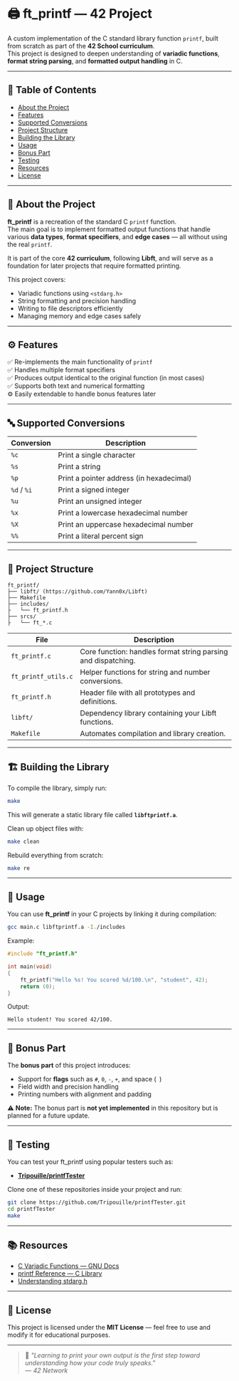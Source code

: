 # 🖨️ ft_printf — 42 Project

A custom implementation of the C standard library function `printf`, built from scratch as part of the **42 School curriculum**.  
This project is designed to deepen understanding of **variadic functions**, **format string parsing**, and **formatted output handling** in C.

---

## 📘 Table of Contents
- [About the Project](#-about-the-project)
- [Features](#-features)
- [Supported Conversions](#-supported-conversions)
- [Project Structure](#-project-structure)
- [Building the Library](#-building-the-library)
- [Usage](#-usage)
- [Bonus Part](#-bonus-part)
- [Testing](#-testing)
- [Resources](#-resources)
- [License](#-license)

---

## 📖 About the Project

**ft_printf** is a recreation of the standard C `printf` function.  
The main goal is to implement formatted output functions that handle various **data types**, **format specifiers**, and **edge cases** — all without using the real `printf`.

It is part of the core **42 curriculum**, following **Libft**, and will serve as a foundation for later projects that require formatted printing.

This project covers:
- Variadic functions using `<stdarg.h>`
- String formatting and precision handling
- Writing to file descriptors efficiently
- Managing memory and edge cases safely

---

## ⚙️ Features

✅ Re-implements the main functionality of `printf`  
✅ Handles multiple format specifiers  
✅ Produces output identical to the original function (in most cases)  
✅ Supports both text and numerical formatting  
⚙️ Easily extendable to handle bonus features later

---

## 🔤 Supported Conversions

| Conversion | Description |
|-------------|--------------|
| `%c` | Print a single character |
| `%s` | Print a string |
| `%p` | Print a pointer address (in hexadecimal) |
| `%d` / `%i` | Print a signed integer |
| `%u` | Print an unsigned integer |
| `%x` | Print a lowercase hexadecimal number |
| `%X` | Print an uppercase hexadecimal number |
| `%%` | Print a literal percent sign |

---

## 🧱 Project Structure

```
ft_printf/
├── libft/ (https://github.com/Yann0x/Libft)
├── Makefile
├── includes/
├   └── ft_printf.h
├── srcs/
├   └── ft_*.c
```

| File | Description |
|------|--------------|
| `ft_printf.c` | Core function: handles format string parsing and dispatching. |
| `ft_printf_utils.c` | Helper functions for string and number conversions. |
| `ft_printf.h` | Header file with all prototypes and definitions. |
| `libft/` | Dependency library containing your Libft functions. |
| `Makefile` | Automates compilation and library creation. |

---

## 🏗️ Building the Library

To compile the library, simply run:

```bash
make
```

This will generate a static library file called **`libftprintf.a`**.

Clean up object files with:

```bash
make clean
```

Rebuild everything from scratch:

```bash
make re
```

---

## 🚀 Usage

You can use **ft_printf** in your C projects by linking it during compilation:

```bash
gcc main.c libftprintf.a -I./includes
```

Example:

```c
#include "ft_printf.h"

int main(void)
{
    ft_printf("Hello %s! You scored %d/100.\n", "student", 42);
    return (0);
}
```

Output:
```
Hello student! You scored 42/100.
```

---

## 🌟 Bonus Part

The **bonus part** of this project introduces:
- Support for **flags** such as `#`, `0`, `-`, `+`, and space (` `)
- Field width and precision handling
- Printing numbers with alignment and padding

⚠️ **Note:** The bonus part is **not yet implemented** in this repository but is planned for a future update.

---

## 🧪 Testing

You can test your ft_printf using popular testers such as:
- [**Tripouille/printfTester**](https://github.com/Tripouille/printfTester)

Clone one of these repositories inside your project and run:

```bash
git clone https://github.com/Tripouille/printfTester.git
cd printfTester
make
```

---

## 📚 Resources

- [C Variadic Functions — GNU Docs](https://www.gnu.org/software/libc/manual/html_node/Variadic-Functions.html)
- [printf Reference — C Library](https://cplusplus.com/reference/cstdio/printf/)
- [Understanding stdarg.h](https://en.cppreference.com/w/c/variadic)

---

## 🪪 License

This project is licensed under the **MIT License** — feel free to use and modify it for educational purposes.

---

> 💬 _"Learning to print your own output is the first step toward understanding how your code truly speaks."_  
> — _42 Network_
